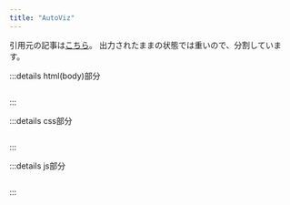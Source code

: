 ```yaml
---
title: "AutoViz"
---
```

引用元の記事は[こちら](★★★)。
出力されたままの状態では重いので、分割しています。


:::details html(body)部分
```html:autoviz
```
:::





:::details css部分
```css:autoviz
```
:::





:::details js部分
```js:autoviz
```
:::
